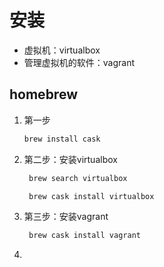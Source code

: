 # 安装
- 虚拟机：virtualbox
- 管理虚拟机的软件：vagrant

## homebrew
1. 第一步
   ```bash
   brew install cask
   ```
2. 第二步：安装virtualbox
   ```bash
    brew search virtualbox
   ```
   ```bash
    brew cask install virtualbox
   ```
3. 第三步：安装vagrant
   ```bash
    brew cask install vagrant
   ```
4. 
   ```bash

   ```